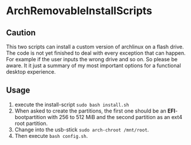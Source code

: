 # ArchRemovableInstallScripts

## Caution
This two scripts can install a custom version of archlinux on a flash drive.
The code is not yet finished to deal with every exception that can happen.
For example if the user inputs the wrong drive and so on.
So please be aware.
It it just a summary of my most important options for a functional desktop experience.

## Usage
1. execute the install-script
`sudo bash install.sh`
2. When asked to create the partitions, the first one should be an **EFI**-bootpartition with 256 to 512 MiB and the second partition as an ext4 root partition. 
3. Change into the usb-stick `sudo arch-chroot /mnt/root`.
4. Then execute `bash config.sh`.

